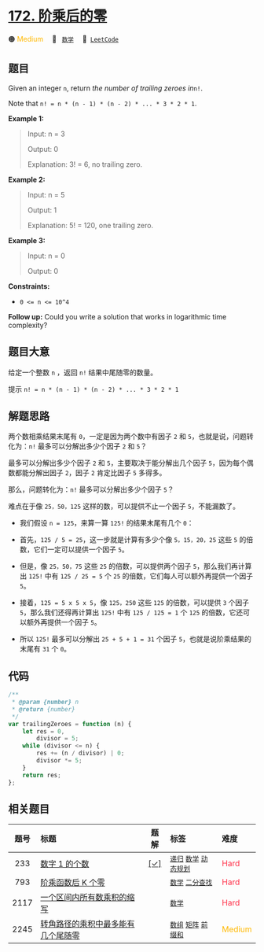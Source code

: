 # [172. 阶乘后的零](https://leetcode.com/problems/factorial-trailing-zeroes)

🟠 <font color=#ffb800>Medium</font>&emsp; 🔖&ensp; [`数学`](/tag/math.md)&emsp; 🔗&ensp;[`LeetCode`](https://leetcode.com/problems/factorial-trailing-zeroes)

## 题目

Given an integer `n`, return _the number of trailing zeroes in_`n!`.

Note that `n! = n * (n - 1) * (n - 2) * ... * 3 * 2 * 1`.

**Example 1:**

> Input: n = 3
>
> Output: 0
>
> Explanation: 3! = 6, no trailing zero.

**Example 2:**

> Input: n = 5
>
> Output: 1
>
> Explanation: 5! = 120, one trailing zero.

**Example 3:**

> Input: n = 0
>
> Output: 0

**Constraints:**

- `0 <= n <= 10^4`

**Follow up:** Could you write a solution that works in logarithmic time
complexity?

## 题目大意

给定一个整数 `n` ，返回 `n!` 结果中尾随零的数量。

提示 `n! = n * (n - 1) * (n - 2) * ... * 3 * 2 * 1`

## 解题思路

两个数相乘结果末尾有 `0`，一定是因为两个数中有因子 `2` 和 `5`，也就是说，问题转化为：`n!` 最多可以分解出多少个因子 `2` 和 `5`？

最多可以分解出多少个因子 `2` 和 `5`，主要取决于能分解出几个因子 `5`，因为每个偶数都能分解出因子 `2`，因子 `2` 肯定比因子 `5` 多得多。

那么，问题转化为：`n!` 最多可以分解出多少个因子 `5`？

难点在于像 `25，50，125` 这样的数，可以提供不止一个因子 `5`，不能漏数了。

- 我们假设 `n = 125`，来算一算 `125!` 的结果末尾有几个 `0`：

- 首先，`125 / 5 = 25`，这一步就是计算有多少个像 `5，15，20，25` 这些 `5` 的倍数，它们一定可以提供一个因子 `5`。

- 但是，像 `25，50，75` 这些 `25` 的倍数，可以提供两个因子 `5`，那么我们再计算出 `125!` 中有 `125 / 25 = 5` 个 `25` 的倍数，它们每人可以额外再提供一个因子 `5`。

- 接着，`125 = 5 x 5 x 5`，像 `125，250` 这些 `125` 的倍数，可以提供 `3` 个因子 `5`，那么我们还得再计算出 `125!` 中有 `125 / 125 = 1` 个 `125` 的倍数，它还可以额外再提供一个因子 `5`。

- 所以 `125!` 最多可以分解出 `25 + 5 + 1 = 31` 个因子 `5`，也就是说阶乘结果的末尾有 `31` 个 `0`。

## 代码

```javascript
/**
 * @param {number} n
 * @return {number}
 */
var trailingZeroes = function (n) {
	let res = 0,
		divisor = 5;
	while (divisor <= n) {
		res += (n / divisor) | 0;
		divisor *= 5;
	}
	return res;
};
```

## 相关题目

<!-- prettier-ignore -->
| 题号 | 标题 | 题解 | 标签 | 难度 |
| :------: | :------ | :------: | :------ | :------ |
| 233 | [数字 1 的个数](https://leetcode.com/problems/number-of-digit-one) | [[✓]](/problem/0233.md) |  [`递归`](/tag/recursion.md) [`数学`](/tag/math.md) [`动态规划`](/tag/dynamic-programming.md) | <font color=#ff334b>Hard</font> |
| 793 | [阶乘函数后 K 个零](https://leetcode.com/problems/preimage-size-of-factorial-zeroes-function) |  |  [`数学`](/tag/math.md) [`二分查找`](/tag/binary-search.md) | <font color=#ff334b>Hard</font> |
| 2117 | [一个区间内所有数乘积的缩写](https://leetcode.com/problems/abbreviating-the-product-of-a-range) |  |  [`数学`](/tag/math.md) | <font color=#ff334b>Hard</font> |
| 2245 | [转角路径的乘积中最多能有几个尾随零](https://leetcode.com/problems/maximum-trailing-zeros-in-a-cornered-path) |  |  [`数组`](/tag/array.md) [`矩阵`](/tag/matrix.md) [`前缀和`](/tag/prefix-sum.md) | <font color=#ffb800>Medium</font> |